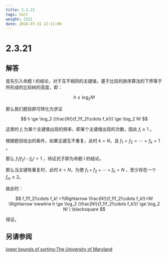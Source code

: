 ```yaml
---
title: 2.3.21
tags: Sort
weight: 2321
date: 2018-07-31 22:11:00
---
```


# 2.3.21

## 解答

首先引入命题 I 的结论，对于互不相同的主键值，基于比较的排序算法的下界等于所形成的比较树的高度，即：

$$
h \ge \log_2{N!}
$$

那么我们题目即可转化为求证

$$
h \ge \log_2 (\frac{N!}{f_1!f_2!\cdots f_k!}) \ge \log_2 N!
$$

这里的 $f_i$ 为某个主键值出现的频率，即某个主键值出现的次数，因此 $f_i\ge 1$ 。

根据题目给出的条件，如果主键互不重复，此时 $k=N$，且 $f_1=f_2=\cdots=f_k=1$ 。

那么 $f_1!f_2!\cdots f_k!=1$ ，待证式子即为命题 I 的结论。

那么当主键有重复时，此时 $k < N$，为使 $f_1+f_2+ \cdots + f_k=N$ ，至少存在一个 $f_m \ge 2$。

故此时：

$$
f_1!f_2!\cdots f_k! >1\Rightarrow \frac{N!}{f_1!f_2!\cdots f_k!}<N! \Rightarrow \newline 
h \ge \log_2 (\frac{N!}{f_1!f_2!\cdots f_k!}) \ge \log_2 N! \ \blacksquare
$$

得证。

## 另请参阅

[lower bounds of sorting-The University of Maryland](http://www.cs.umd.edu/~meesh/351/mount/lectures/lect16-lower-bnds-sorting.pdf)
